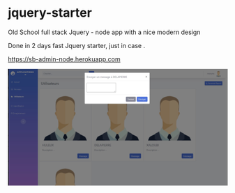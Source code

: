 # jquery-starter
Old School full stack Jquery - node app with a nice modern design


Done in 2 days fast Jquery starter, just in case .


https://sb-admin-node.herokuapp.com


![Screenshot](jquerystarter.jpg)
